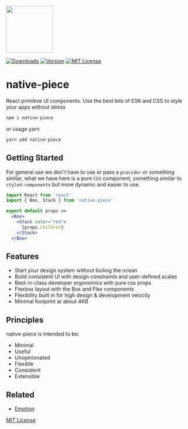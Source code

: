 <img src='https://i.ibb.co/yg9ptQy/logo-native-piece.png' width='128' height='128' />

[![Downloads][downloads-badge]][npm]
[![Version][version-badge]][npm]
[![MIT License][license-badge]](LICENSE.md)

# native-piece

React primitive UI components. Use the best bits of ES6 and CSS to style your apps without stress

```sh
npm i native-piece
```

or usage yarn

```sh
yarn add native-piece
```

## Getting Started

For general use we don't have to use or pass a `provider` or something similar, what we have here is a pure `CSS` component, something similar to `styled-components` but more dynamic and easier to use.

```jsx
import React from 'react'
import { Box, Stack } from 'native-piece'

export default props =>
  <Box>
    <Stack color="red">
      {props.children}
    </Stack>
  </Box>
```

## Features

* Start your design system without boiling the ocean
* Build consistent UI with design constraints and user-defined scales
* Best-in-class developer ergonomics with pure css props
* Flexbox layout with the Box and Flex components
* Flexibility built in for high design & development velocity
* Minimal footprint at about 4KB

## Principles

native-piece is intended to be:

* Minimal
* Useful
* Unopinionated
* Flexible
* Consistent
* Extensible

## Related

* [Emotion][]

[MIT License](LICENSE.md)

[emotion]: https://emotion.sh
[downloads-badge]: https://flat.badgen.net/npm/dw/native-piece
[version-badge]: https://flat.badgen.net/npm/v/native-piece
[license-badge]: https://flat.badgen.net/badge/license/MIT/blue
[npm]: https://npmjs.com/package/native-piece